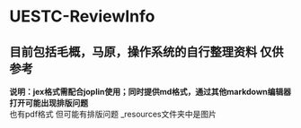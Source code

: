 # UESTC-ReviewInfo
## 目前包括毛概，马原，操作系统的自行整理资料 仅供参考
**说明：jex格式需配合joplin使用；同时提供md格式，通过其他markdown编辑器打开可能出现排版问题**  
也有pdf格式 但可能有排版问题
_resources文件夹中是图片
